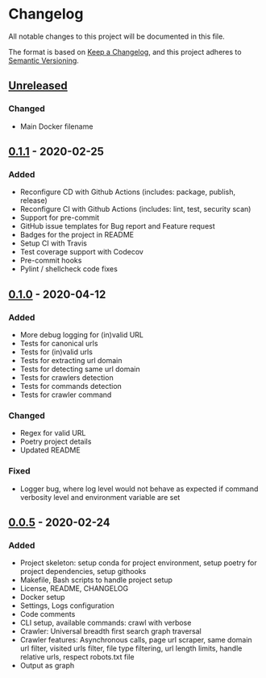 # Changelog

All notable changes to this project will be documented in this file.

The format is based on [Keep a Changelog](https://keepachangelog.com/en/1.0.0/),
and this project adheres to [Semantic Versioning](https://semver.org/spec/v2.0.0.html).

## [Unreleased]
### Changed
- Main Docker filename

## [0.1.1] - 2020-02-25
### Added
- Reconfigure CD with Github Actions (includes: package, publish, release)
- Reconfigure CI with Github Actions (includes: lint, test, security scan)
- Support for pre-commit
- GitHub issue templates for Bug report and Feature request
- Badges for the project in README
- Setup CI with Travis
- Test coverage support with Codecov
- Pre-commit hooks
- Pylint / shellcheck code fixes

## [0.1.0] - 2020-04-12
### Added
- More debug logging for (in)valid URL
- Tests for canonical urls
- Tests for (in)valid urls
- Tests for extracting url domain
- Tests for detecting same url domain
- Tests for crawlers detection
- Tests for commands detection
- Tests for crawler command

### Changed
- Regex for valid URL
- Poetry project details
- Updated README

### Fixed
- Logger bug, where log level would not behave as expected if command verbosity level and environment variable are set

## [0.0.5] - 2020-02-24
### Added
- Project skeleton: setup conda for project environment, setup poetry for project dependencies, setup githooks
- Makefile, Bash scripts to handle project setup
- License, README, CHANGELOG
- Docker setup
- Settings, Logs configuration
- Code comments
- CLI setup, available commands: crawl with verbose
- Crawler: Universal breadth first search graph traversal
- Crawler features: Asynchronous calls, page url scraper, same domain url filter, visited urls filter, file type filtering, url length limits, handle relative urls, respect robots.txt file
- Output as graph

[Unreleased]: https://github.com/nichelia/ekrhizoc/compare/0.1.1...HEAD
[0.1.1]: https://github.com/nichelia/ekrhizoc/compare/0.1.0...0.1.1
[0.1.0]: https://github.com/nichelia/ekrhizoc/compare/0.0.5...0.1.0
[0.0.5]: https://github.com/nichelia/ekrhizoc/releases/tag/0.0.5
